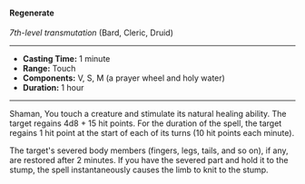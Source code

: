 #### Regenerate
*7th-level transmutation* (Bard, Cleric, Druid)
___
- **Casting Time:** 1 minute
- **Range:** Touch
- **Components:** V, S, M (a prayer wheel and holy water)
- **Duration:** 1 hour
---
Shaman, 
You touch a creature and stimulate its natural healing ability. The target regains 4d8 + 15 hit points. For the duration of the spell, the target regains 1 hit point at the start of each of its turns (10 hit points each minute).

The target's severed body members (fingers, legs, tails, and so on), if any, are restored after 2 minutes. If you have the severed part and hold it to the stump, the spell instantaneously causes the limb to knit to the stump.